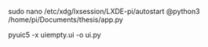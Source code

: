 <!-- Autorun Start Up -->
sudo nano /etc/xdg/lxsession/LXDE-pi/autostart 
@python3 /home/pi/Documents/thesis/app.py

<!-- Transform pyqt5 to .py -->
pyuic5 -x uiempty.ui -o ui.py